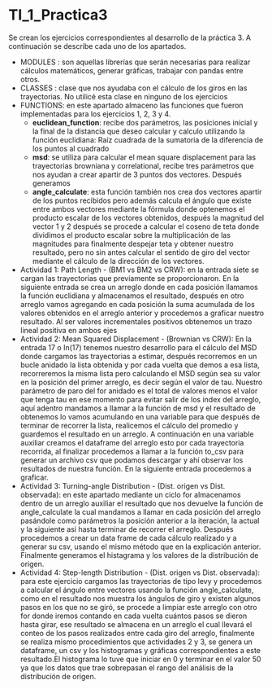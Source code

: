 # TI_1_Practica3

Se crean los ejercicios correspondientes al desarrollo de la práctica 3. A continuación se describe cada uno de los apartados.


* MODULES : son aquellas librerías que serán necesarias para realizar cálculos matemáticos, generar gráficas, trabajar con pandas entre otros.
* CLASSES : clase que nos ayudaba con el cálculo de los giros en las trayectorias. No utilicé esta clase en ninguno de los ejercicios
* FUNCTIONS: en este apartado almaceno las funciones que fueron implementadas para los ejercicios 1, 2, 3 y 4. 
  * **euclidean_function**: recibe dos parámetros, las posiciones inicial y la final de la distancia que deseo calcular y calculo utilizando la función euclidiana: Raíz cuadrada     de la sumatoria de la diferencia de los puntos al cuadrado
  *  **msd**: se utiliza para calcular el mean square displacement para las trayectorias browniana y correlational, recibe tres parámetros que nos ayudan a crear apartir de 3 puntos dos vectores. Después generamos  
  *  **angle_calculate**: esta función también nos crea dos vectores apartir de los puntos recibidos pero además calcula el ángulo que existe entre ambos vectores mediante la fórmula  donde  optenemos el producto escalar de los vectores obtenidos, después la magnitud del vector 1 y 2 después se procede a calcular el coseno de teta donde dividimos el producto escalar sobre la multiplicación de las magnitudes para finalmente despejar teta y obtener nuestro resultado, pero no sin antes calcular el sentido de giro del vector mediante el cálculo de la dirección de los vectores.
* Actividad 1: Path Length - (BM1 vs BM2 vs CRW): en la entrada siete se cargan las trayectorias que previamente se proporcionaron. En la siguiente entrada se crea un arreglo donde en cada posición llamamos la función euclidiana y almacenamos el resultado, después en otro arreglo vamos agregando en cada posición la suma acumulada de los valores obtenidos en el arreglo anterior y procedemos a graficar nuestro resultado. Al ser valores incrementales positivos obtenemos un trazo lineal positiva en ambos ejes
* Actividad 2: Mean Squared Displacement - (Brownian vs CRW): En la entrada 17 o In(17) tenemos nuestro desarrollo para el cálculo del MSD donde cargamos las trayectorias a estimar, después recorremos en un bucle anidado la lista obtenida y por cada vuelta que demos a esa lista, recorreremos la misma lista pero calculando el MSD según sea su valor en la posición del primer arreglo, es decir según el valor de tau. Nuestro parámetro de paro del for anidado es el total de valores menos el valor que tenga tau en ese momento para evitar salir de los index del arreglo, aquí adentro mandamos a llamar a la función de msd y el resultado de obtenemos lo vamos acumulando en una variable para que después de terminar de recorrer la lista, realicemos el cálculo del promedio y guardemos el resultado en un arreglo. A continuación en una variable auxiliar creamos el dataframe del arreglo esto por cada trayectoria recorrida, al finalizar procedemos a llamar a la función to_csv para generar un archivo csv que podamos descargar y ahí  observar los resultados de nuestra función. En la siguiente entrada procedemos a graficar.
*  Actividad 3: Turning-angle Distribution - (Dist. origen vs Dist. observada): en este apartado mediante un ciclo for almacenamos dentro de un arreglo auxiliar el resultado que nos devuelve la función de angle_calculate la cual mandamos a llamar en cada posición del arreglo pasándole como parámetros la posición anterior a la iteración, la actual y la siguiente así hasta terminar de recorrer el arreglo. Después procedemos a crear un data frame de cada cálculo realizado y a generar su csv, usando el mismo método que en la explicación anterior. Finalmente generamos el histagrama y los valores de la distribución de origen.
*  Actividad 4: Step-length Distribution - (Dist. origen vs Dist. observada): para este ejercicio cargamos las trayectorias de tipo levy y procedemos a calcular el ángulo entre vectores usando la función angle_calculate, como en el resultado nos muestra los ángulos de giro y existen algunos pasos en los que no se giró, se procede a limpiar este arreglo con otro for donde iremos contando en cada vuelta cuántos pasos se dieron hasta girar, ese resultado se almacena en un arreglo el cual llevará el conteo de los pasos realizados entre cada giro del arreglo, finalmente se realiza mismo procedimientos que actividades 2 y 3, se genera un dataframe, un csv y los histogramas y gráficas correspondientes a este resultado.El histograma lo tuve que iniciar en 0 y terminar en el valor 50 ya que los datos que trae sobrepasan el rango del análisis de la distribución de origen.

